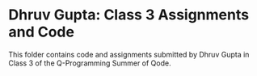 # Dhruv Gupta: Class 3 Assignments and Code
This folder contains code and assignments submitted by Dhruv Gupta in Class 3 of the Q-Programming Summer of Qode.